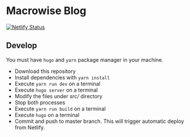 # Macrowise Blog

[![Netlify Status](https://api.netlify.com/api/v1/badges/c85c6c08-e54d-4177-ba3a-9be92b6679bd/deploy-status)](https://app.netlify.com/sites/macrowise-blog/deploys)

## Develop
You must have `hugo` and `yarn` package manager in your machine.

- Download this repository
- Install dependencies with `yarn install`
- Execute `yarn run dev` on a terminal
- Execute `hugo server` on a terminal
- Modify the files under _src/_ directory
- Stop both processes
- Execute `yarn run build` on a terminal
- Execute `hugo` on a terminal
- Commit and push to master branch. This will trigger automatic deploy from Netlify.
